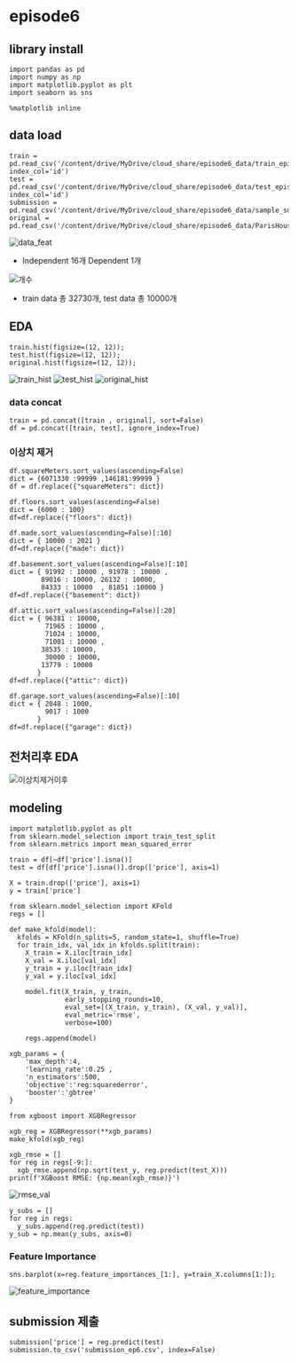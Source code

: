 # episode6

## library install
```
import pandas as pd
import numpy as np
import matplotlib.pyplot as plt
import seaborn as sns

%matplotlib inline
```

## data load
```
train = pd.read_csv('/content/drive/MyDrive/cloud_share/episode6_data/train_episode6.csv', index_col='id')
test = pd.read_csv('/content/drive/MyDrive/cloud_share/episode6_data/test_episode6.csv', index_col='id')
submission = pd.read_csv('/content/drive/MyDrive/cloud_share/episode6_data/sample_submission_episode6.csv')
original = pd.read_csv('/content/drive/MyDrive/cloud_share/episode6_data/ParisHousing.csv')

```
![data_feat](https://user-images.githubusercontent.com/39111185/219530267-a857edc0-0b75-4d3a-832b-d9aa046dd4ef.png)
- Independent 16개 Dependent 1개

![개수](https://user-images.githubusercontent.com/39111185/219530527-8b716e3d-7274-4d36-b3f3-29af896eab83.png)

- train data 총 32730개, test data 총 10000개

## EDA
```
train.hist(figsize=(12, 12));
test.hist(figsize=(12, 12));
original.hist(figsize=(12, 12));
```

![train_hist](https://user-images.githubusercontent.com/39111185/219524187-dbda3eae-e4f0-45ff-9024-11894fb36588.png)
![test_hist](https://user-images.githubusercontent.com/39111185/219524191-e45954c4-8598-4385-9b4b-32d03b6bf0d2.png)
![original_hist](https://user-images.githubusercontent.com/39111185/219524196-bf75ae2e-7a79-4fbb-ab04-f17c80788b70.png)



### data concat
```
train = pd.concat([train , original], sort=False)
df = pd.concat([train, test], ignore_index=True)
```

### 이상치 제거
```
df.squareMeters.sort_values(ascending=False)
dict = {6071330 :99999 ,146181:99999 }
df = df.replace({"squareMeters": dict})
```

```
df.floors.sort_values(ascending=False)
dict = {6000 : 100}
df=df.replace({"floors": dict})
```

```
df.made.sort_values(ascending=False)[:10]
dict = { 10000 : 2021 }
df=df.replace({"made": dict})
```

```
df.basement.sort_values(ascending=False)[:10]
dict = { 91992 : 10000 , 91978 : 10000 ,
        89016 : 10000, 26132 : 10000,
        84333 : 10000  , 81851 :10000 }
df=df.replace({"basement": dict})
```

```
df.attic.sort_values(ascending=False)[:20]
dict = { 96381 : 10000, 
         71965 : 10000 , 
         71024 : 10000, 
         71001 : 10000 ,
        38535 : 10000,
         30000 : 10000,
        13779 : 10000
       }
df=df.replace({"attic": dict})
```

```
df.garage.sort_values(ascending=False)[:10]
dict = { 2048 : 1000, 
         9017 : 1000
       }
df=df.replace({"garage": dict})
```

## 전처리후 EDA

![이상치제거이후](https://user-images.githubusercontent.com/39111185/219528431-9506ea09-1b33-4e8e-8a01-918901c5ac8a.png)

## modeling
```
import matplotlib.pyplot as plt
from sklearn.model_selection import train_test_split
from sklearn.metrics import mean_squared_error

train = df[~df['price'].isna()]
test = df[df['price'].isna()].drop(['price'], axis=1)

X = train.drop(['price'], axis=1)
y = train['price']
```
```
from sklearn.model_selection import KFold
regs = []

def make_kfold(model):
  kfolds = KFold(n_splits=5, random_state=1, shuffle=True)
  for train_idx, val_idx in kfolds.split(train):
    X_train = X.iloc[train_idx]
    X_val = X.iloc[val_idx]
    y_train = y.iloc[train_idx]
    y_val = y.iloc[val_idx]

    model.fit(X_train, y_train, 
              early_stopping_rounds=10,
              eval_set=[(X_train, y_train), (X_val, y_val)],
              eval_metric='rmse',
              verbose=100)
  
    regs.append(model)
    
xgb_params = {
    'max_depth':4, 
    'learning_rate':0.25 , 
    'n_estimators':500, 
    'objective':'reg:squarederror', 
    'booster':'gbtree'
}

from xgboost import XGBRegressor

xgb_reg = XGBRegressor(**xgb_params)
make_kfold(xgb_reg)
```

```
xgb_rmse = []
for reg in regs[-9:]:
  xgb_rmse.append(np.sqrt(test_y, reg.predict(test_X)))
print(f'XGBoost RMSE: {np.mean(xgb_rmse)}')
```

![rmse_val](https://user-images.githubusercontent.com/39111185/219530045-7a4debc5-548f-4fef-b6f8-8db318b1e112.png)

```
y_subs = []
for reg in regs:
  y_subs.append(reg.predict(test))
y_sub = np.mean(y_subs, axis=0)
```

### Feature Importance 
```
sns.barplot(x=reg.feature_importances_[1:], y=train_X.columns[1:]);
```
![feature_importance](https://user-images.githubusercontent.com/39111185/219529879-1f390552-9b17-414e-beb5-0fec4c87b9e9.png)


## submission 제출
```
submission['price'] = reg.predict(test)
submission.to_csv('submission_ep6.csv', index=False)
```
